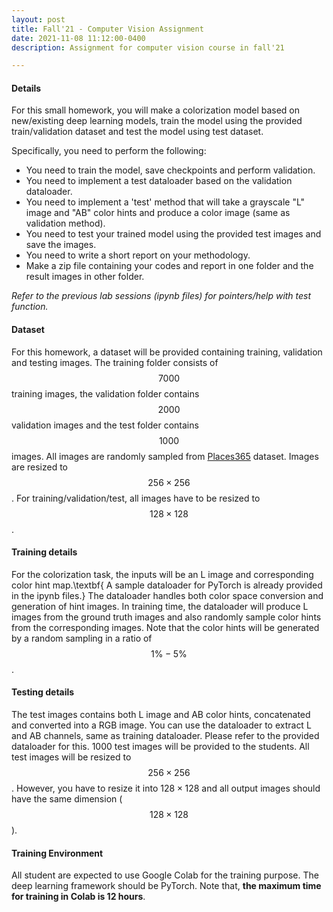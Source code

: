```yaml
---
layout: post
title: Fall'21 - Computer Vision Assignment
date: 2021-11-08 11:12:00-0400
description: Assignment for computer vision course in fall'21

---
```

#### Details

For this small homework, you will make a colorization model based on new/existing deep learning models, train the model using the provided train/validation dataset and test the model using test dataset. 

Specifically, you need to perform the following:
 - You need to train the model, save checkpoints and perform validation.
 - You need to implement a test dataloader based on the validation dataloader. 
 - You need to implement a 'test' method that will take a grayscale "L" image and "AB" color hints and produce a color image (same as validation method).
 - You need to test your trained model using the provided test images and save the images.
 - You need to write a short report on your methodology.
 - Make a zip file containing your codes and report in one folder and the result images in other folder.

*Refer to the previous lab sessions (ipynb files) for pointers/help with test function.*

#### Dataset
For this homework, a dataset will be provided containing training, validation and testing images. The training folder consists of $$7000$$ training images, the validation folder contains $$2000$$ validation images and the test folder contains $$1000$$ images. All images are randomly sampled from [Places365](http://places2.csail.mit.edu/download.html) dataset. Images are resized to $$256\times256$$. For training/validation/test, all images have to be resized to $$128\times128$$.

#### Training details
For the colorization task, the inputs will be an L image and corresponding color hint map.\textbf{ A sample dataloader for PyTorch is already provided in the ipynb files.} The dataloader handles both color space conversion and generation of hint images. In training time, the dataloader will produce L images from the ground truth images and also randomly sample color hints from the corresponding images. Note that the color hints will be generated by a random sampling in a ratio of $$1\% - 5\%$$.
#### Testing details
The test images contains both L image and AB color hints, concatenated and converted into a RGB image. You can use the dataloader to extract L and AB channels, same as training dataloader. Please refer to the provided dataloader for this. $1000$ test images will be provided to the students. All test images will be resized to $$256\times256$$. However, you have to resize it into $128\times128$ and all output images should have the same dimension ($$128\times128$$). 
#### Training Environment
All student are expected to use Google Colab for the training purpose. The deep learning framework should be PyTorch. Note that, **the maximum time for training in Colab is 12 hours**.